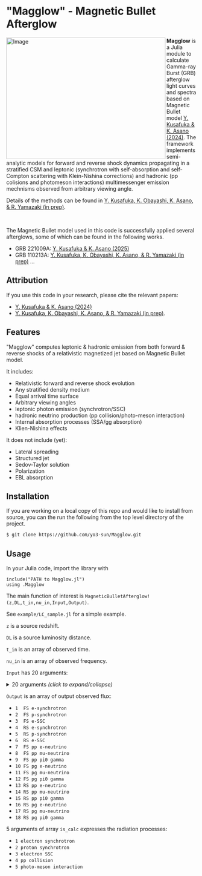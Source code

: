# "Magglow" - Magnetic Bullet Afterglow 

<img align="left" width="422" height="321" alt="Image" src="https://github.com/user-attachments/assets/d63eb294-e4f5-47cd-b972-8359382bf4f8" />

**Magglow** is a Julia module to calculate Gamma-ray Burst (GRB) afterglow light curves and spectra based on Magnetic Bullet model [Y. Kusafuka & K. Asano (2024)](https://ui.adsabs.harvard.edu/abs/2025MNRAS.536.1822K/abstract). 
The framework implements semi-analytic models for forward and reverse shock dynamics propagating in a stratified CSM and leptonic (synchrotron with self-absorption and self-Compton scattering with Klein-Nishina corrections) and hadronic (pp colisions and photomeson interactions) multimessenger emission mechnisms observed from arbitrary viewing angle.

Details of the methods can be found in [Y. Kusafuka, K. Obayashi, K. Asano, & R. Yamazaki (in prep)](). 
<!-- This code is under active development.  -->

<!-- Documentation is available at <https://afterglowpy.readthedocs.io/> -->

<br clear="left"/>

The Magnetic Bullet model used in this code is successfully applied several afterglows, some of which can be found in the following works. 
 - GRB 221009A: [Y. Kusafuka & K. Asano (2025)](https://ui.adsabs.harvard.edu/abs/2025arXiv250201437K/abstract)
 - GRB 110213A: [Y. Kusafuka, K. Obayashi, K. Asano, & R. Yamazaki (in prep)]() ...
 <!-- - GRB 080710A: [K. Obayashi, Y. Kusafuka, Y. Sudo, K. Asano, & R. Yamazaki (2025)]() ... -->

## Attribution

If you use this code in your research, please cite the relevant papers:
- [Y. Kusafuka & K. Asano (2024)](https://ui.adsabs.harvard.edu/abs/2025MNRAS.536.1822K/abstract)
- [Y. Kusafuka, K. Obayashi, K. Asano, & R. Yamazaki (in prep)]().

## Features

"Magglow" computes leptonic & hadronic emission from both forward & reverse shocks of a relativistic magnetized jet based on Magnetic Bullet model.  

It includes:
- Relativistic forward and reverse shock evolution 
- Any stratified density medium
- Equal arrival time surface
- Arbitrary viewing angles
- leptonic photon emission (synchrotron/SSC) 
- hadronic neutrino production (pp collision/photo-meson interaction)
- Internal absorption processes (SSA/gg absorption)
- Klien-Nishina effects

It does not include (yet):
- Lateral spreading
- Structured jet
- Sedov-Taylor solution
- Polarization
- EBL absorption
<!-- - Gravitational lensing -->

## Installation


If you are working on a local copy of this repo and would like to install from source, you can the run the following from the top level directory of the project.
```bash
$ git clone https://github.com/yo3-sun/Magglow.git
```

## Usage

In your Julia code, import the library with 
```
include("PATH to Magglow.jl")
using .Magglow  
```

The main function of interest is `MagneticBulletAfterglow!(z,DL,t_in,nu_in,Input,Output)`. 

See `example/LC_sample.jl` for a simple example.

`z` is a source redshift.

`DL` is a source luminosity distance. 

`t_in` is an array of observed time.  

`nu_in` is an array of observed frequency.

`Input` has 20 arguments:
<details>
<summary>20 arguments <i>(click to expand/collapse)</i></summary>
<br>

- `1 E0` isotropic equivalent energy in erg
- `2 G0` initial Loretnz factor 
- `3 S0` initial magnetization 
- `4 D0` initial thickness, in cm
- `5 n0` CSM number density, in cm<sup>-3</sup>
- `6 k`  density slope (ISM:0 --- 2:wind)
- `7 ts` Fiducial time-scale for energy injection, in seconds, typically 0.
- `8 n0` Number density of ISM, in cm<sup>-3</sup>
- `9 epsiron_e` thermal energy fraction in electrons for FS
- `10 epsilon_B` thermal energy fraction in magnetic field for FS
- `11 p` particle spectral index for FS (p>2)
- `12 fe` fraction of electrons that get accelerated for FS
- `13 theta_j` opening angle, in rad
- `14 theta_o` viewing angle, in rad
- `15 epsiron_e,RS` thermal energy fraction in electrons for RS
- `16 epsilon_B,RS` thermal energy fraction in magnetic field for RS
- `17 p_RS` particle spectral index for RS (p>2)
- `18 fe_RS` fraction of electrons that get accelerated for RS
- `19 epsiron_p,RS` thermal energy fraction in protons for RS
- `20 fp_RS` fraction of protons that get accelerated for RS

</details>

`Output` is an array of output observed flux:
- `1  FS e-synchrotron`    
- `2  FS p-synchrotron`   
- `3  FS e-SSC`           
- `4  RS e-synchrotron`   
- `5  RS p-synchrotron`  
- `6  RS e-SSC`            
- `7  FS pp e-neutrino`    
- `8  FS pp mu-neutrino` 
- `9  FS pp pi0 gamma`   
- `10 FS pg e-neutrino`  
- `11 FS pg mu-neutrino` 
- `12 FS pg pi0 gamma`    
- `13 RS pp e-neutrino`  
- `14 RS pp mu-neutrino`  
- `15 RS pp pi0 gamma`   
- `16 RS pg e-neutrino`   
- `17 RS pg mu-neutrino`  
- `18 RS pg pi0 gamma`    

5 arguments of array `is_calc` expresses the radiation processes: 
- `1 electron synchrotron`
- `2 proton synchrotron`
- `3 electron SSC`
- `4 pp collision`
- `5 photo-meson interaction`
